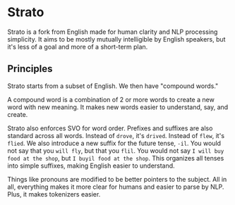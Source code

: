# Strato
Strato is a fork from English made for human clarity and NLP processing simplicity. It aims to be mostly mutually intelligible by English speakers, but it's less of a goal and more of a short-term plan.
## Principles
Strato starts from a subset of English. We then have "compound words."

A compound word is a combination of 2 or more words to create a new word with new meaning. It makes new words easier to understand, say, and create. 

Strato also enforces SVO for word order. Prefixes and suffixes are also standard across all words. Instead of `drove`, it's `drived`. Instead of `flew`, it's `flied`.
We also introduce a new suffix for the future tense, `-il`. You would not say that you `will fly`, but that you `flil`.
You would not say `I will buy food at the shop`, but `I buyil food at the shop`. This organizes all tenses into simple suffixes, making English easier to understand.

Things like pronouns are modified to be better pointers to the subject. All in all, everything makes it more clear for humans and easier to parse by NLP.
Plus, it makes tokenizers easier.
